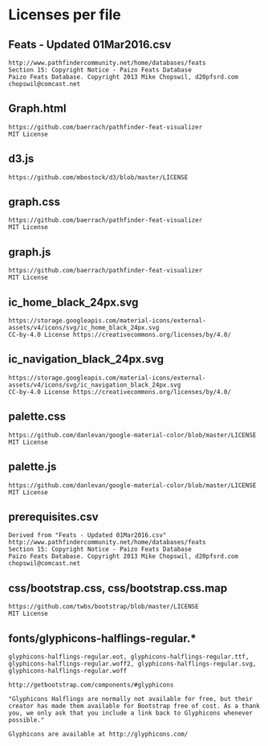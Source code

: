 # Licenses per file #

## Feats - Updated 01Mar2016.csv ##

    http://www.pathfindercommunity.net/home/databases/feats
    Section 15: Copyright Notice - Paizo Feats Database
    Paizo Feats Database. Copyright 2013 Mike Chopswil, d20pfsrd.com
    chopswil@comcast.net

## Graph.html ##

    https://github.com/baerrach/pathfinder-feat-visualizer
    MIT License

## d3.js ##

    https://github.com/mbostock/d3/blob/master/LICENSE

## graph.css ##

    https://github.com/baerrach/pathfinder-feat-visualizer
    MIT License

## graph.js ##

    https://github.com/baerrach/pathfinder-feat-visualizer
    MIT License

## ic_home_black_24px.svg ##

    https://storage.googleapis.com/material-icons/external-assets/v4/icons/svg/ic_home_black_24px.svg
    CC-by-4.0 License https://creativecommons.org/licenses/by/4.0/

## ic_navigation_black_24px.svg ##

    https://storage.googleapis.com/material-icons/external-assets/v4/icons/svg/ic_navigation_black_24px.svg
    CC-by-4.0 License https://creativecommons.org/licenses/by/4.0/

## palette.css ##

    https://github.com/danlevan/google-material-color/blob/master/LICENSE
    MIT License

## palette.js ##

    https://github.com/danlevan/google-material-color/blob/master/LICENSE
    MIT License

## prerequisites.csv ##

    Derived from "Feats - Updated 01Mar2016.csv"
    http://www.pathfindercommunity.net/home/databases/feats
    Section 15: Copyright Notice - Paizo Feats Database
    Paizo Feats Database. Copyright 2013 Mike Chopswil, d20pfsrd.com
    chopswil@comcast.net

## css/bootstrap.css, css/bootstrap.css.map ##

    https://github.com/twbs/bootstrap/blob/master/LICENSE
    MIT License

## fonts/glyphicons-halflings-regular.* ##

    glyphicons-halflings-regular.eot, glyphicons-halflings-regular.ttf,	glyphicons-halflings-regular.woff2, glyphicons-halflings-regular.svg, glyphicons-halflings-regular.woff

    http://getbootstrap.com/components/#glyphicons

    "Glyphicons Halflings are normally not available for free, but their creator has made them available for Bootstrap free of cost. As a thank you, we only ask that you include a link back to Glyphicons whenever possible."

    Glyphicons are available at http://glyphicons.com/
